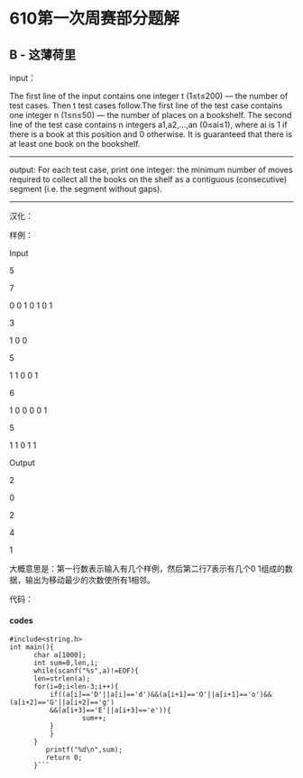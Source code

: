 
# 610第一次周赛部分题解
## B - 这薄荷里
input：

The first line of the input contains one integer t (1≤t≤200) — the number of test cases. Then t test cases follow.The first line of the test case contains one integer n (1≤n≤50) — the number of places on a bookshelf. The second line of the test case contains n integers a1,a2,…,an (0≤ai≤1), where ai is 1 if there is a book at this position and 0 otherwise. It is guaranteed that there is at least one book on the bookshelf.

----

output:
For each test case, print one integer: the minimum number of moves required to collect all the books on the shelf as a contiguous (consecutive) segment (i.e. the segment without gaps).

----

汉化：

样例：

Input

5

7

0 0 1 0 1 0 1

3

1 0 0

5

1 1 0 0 1

6

1 0 0 0 0 1

5

1 1 0 1 1

Output

2

0

2

4

1

大概意思是：第一行数表示输入有几个样例，然后第二行7表示有几个0 1组成的数据，输出为移动最少的次数使所有1相邻。

代码：
#### codes
```1#include<stdio.h>
#include<string.h>
int main(){
      char a[1000];
      int sum=0,len,i;
      while(scanf("%s",a)!=EOF){
      len=strlen(a);
      for(i=0;i<len-3;i++){
          if((a[i]=='D'||a[i]=='d')&&(a[i+1]=='O'||a[i+1]=='o')&&(a[i+2]=='G'||a[i+2]=='g')
          &&(a[i+3]=='E'||a[i+3]=='e')){
                  sum++;
          }                        
          }
      }
         printf("%d\n",sum);
         return 0;
      }```